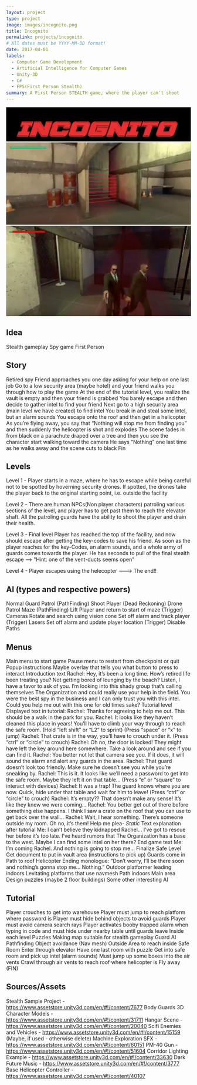```yaml
---
layout: project
type: project
image: images/incognito.png
title: Incognito
permalink: projects/incognito
# All dates must be YYYY-MM-DD format!
date: 2017-04-01
labels:
  - Computer Game Development
  - Artificial Intelligence for Computer Games
  - Unity-3D
  - C#
  - FPS(First Person Stealth)
summary: A First Person STEALTH game, where the player can't shoot
---
```

<img class="ui image" src="../images/incognito_header.png">
<div class="ui small rounded images">
  <img class="ui image" src="../images/map.png">
  <img class="ui image" src="../images/guards.png">
</div>

## Idea
Stealth gameplay 
Spy game
First Person


## Story
Retired spy
Friend approaches you one day asking for your help on one last job
Go to a low security area (maybe hotel) and your friend walks you through how to play the game
At the end of the tutorial level, you realize the vault is empty and then your friend is grabbed
You barely escape and then decide to gather intel to find your friend
Next go to a high security area (main level we have created) to find intel
You break in and steal some intel, but an alarm sounds
You escape onto the roof and then get in a helicopter
As you’re flying away, you say that “Nothing will stop me from finding you” and then suddenly the helicopter is shot and explodes
The scene fades in from black on a parachute draped over a tree and then you see the character start walking toward the camera
He says “Nothing” one last time as he walks away and the scene cuts to black
Fin


## Levels
Level 1 - Player starts in a maze, where he has to escape while being careful not to be spotted by hoverning security drones.
If spotted, the drones take the player back to the original starting point, i.e. outside the facility

Level 2 - There are human NPCs(Non player characters) patroling various sections of the level, and player has to get past them 
to reach the elevator shaft. All the patroling guards have the ability to shoot the player and drain their health.

Level 3 - Final level
Player has reached the top of the facility, and now should escape after getting the key-codes to save his friend. As soon as 
the player reaches for the key-Codes, an alarm sounds, and a whole army of guards comes towards the player. He has seconds to 
pull of the final stealth escape --> "Hint: one of the vent-ducts seems open"

Level 4 - Player escapes using the helecopter ---> The end!!



## AI (types and respective powers)
Normal Guard
Patrol (PathFinding)
Shoot Player (Dead Reckoning)
Drone
Patrol Maze (PathFinding)
Lift Player and return to start of maze (Trigger)
Cameras
Rotate and search using vision cone
Set off alarm and track player (Trigger)
Lasers
Set off alarm and update player location (Trigger)
Disable Paths


## Menus
Main menu to start game
Pause menu to restart from checkpoint or quit
Popup instructions
Maybe overlay that tells you what button to press to interact
Introduction text
Rachel: Hey, it’s been a long time. How’s retired life been treating you? Not getting bored of lounging by the beach? Listen, I have a favor to ask of you. I’m looking into this shady group that’s calling themselves The Organization and could really use your help in the field. You were the best spy in the business and I can only trust you with this intel. Could you help me out with this one for old times sake?
Tutorial level
Displayed text in tutorial:
Rachel: Thanks for agreeing to help me out. This should be a walk in the park for you.
Rachel: It looks like they haven’t cleaned this place in years! You’ll have to climb your way through to reach the safe room. (Hold “left shift” or “L2” to sprint) (Press “space” or “x” to jump)
Rachel: That crate is in the way, you’ll have to crouch under it. (Press “ctrl” or “circle” to crouch)
Rachel: Oh no, the door is locked! They might have left the key around here somewhere. Take a look around and see if you can find it.
Rachel: You better not let that camera see you. If it does, it will sound the alarm and alert any guards in the area.
Rachel: That guard doesn’t look too friendly. Make sure he doesn’t see you while you’re sneaking by.
Rachel: This is it. It looks like we’ll need a password to get into the safe room. Maybe they left it on that table… (Press “e” or “square” to interact with devices)
Rachel: It was a trap! The guard knows where you are now. Quick, hide under that table and wait for him to leave! (Press “ctrl” or “circle” to crouch)
Rachel: It’s empty?? That doesn’t make any sense! It’s like they knew we were coming…
Rachel: You better get out of there before something else happens. I think I saw a crate on the roof that you can use to get back over the wall…
Rachel: Wait, I hear something. There’s someone outside my room. Oh no, it’s them! Help me plea- *Static*
Text explanation after tutorial
Me: I can’t believe they kidnapped Rachel… I’ve got to rescue her before it’s too late. I’ve heard rumors that The Organization has a base to the west. Maybe I can find some intel on her there?
End game text
Me: I’m coming Rachel. And nothing is going to stop me...
Finalize Safe Level
Get document to put in vault area (instructions to pick up)
Guards come in
Path to roof
Helicopter
Ending monologue: “Don’t worry, I’ll be there soon and nothing’s gonna stop me… Nothing.”
Outdoor platformer leading indoors
Levitating platforms that use navmesh
Path indoors
Main area
Design puzzles (maybe 2 floor buildings)
Some other interesting AI


## Tutorial
Player crouches to get into warehouse
Player must jump to reach platform where password is
Player must hide behind objects to avoid guards
Player must avoid camera search rays
Player activates booby trapped alarm when typing in code and must hide under nearby table until guards leave
Inside each level
Puzzles
Making map suitable for stealth gameplay
Guard AI
Pathfinding
Object avoidance (Nav mesh)
Outside Area to reach inside
Safe Room
Enter through elevator
Have one last room with puzzle
Get into safe room and pick up intel (alarm sounds)
Must jump up some boxes into the air vents
Crawl through air vents to reach roof where helicopter is
Fly away (FIN)

## Sources/Assets
Stealth Sample Project - https://www.assetstore.unity3d.com/en/#!/content/7677
Body Guards 3D Character Models - https://www.assetstore.unity3d.com/en/#!/content/31711
Hangar Scene - https://www.assetstore.unity3d.com/en/#!/content/20040
Scifi Enemies and Vehicles - https://www.assetstore.unity3d.com/en/#!/content/15159 
(Maybe, if used - otherwise delete) Machine Exploration SFX - https://www.assetstore.unity3d.com/en/#!/content/60151
PM-40 Gun - https://www.assetstore.unity3d.com/en/#!/content/51604
Corridor Lighting Example - https://www.assetstore.unity3d.com/en/#!/content/33630
Dark Future Music - https://www.assetstore.unity3d.com/en/#!/content/3777
Base Helicopter Controller -
	https://www.assetstore.unity3d.com/en/#!/content/40107
